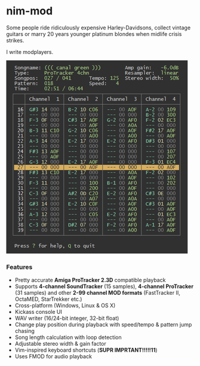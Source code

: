 # nim-mod

Some people ride ridiculously expensive Harley-Davidsons, collect vintage
guitars or marry 20 years younger platinum blondes when midlife crisis strikes.

I write modplayers.

![nim-mod running on Windows](nim-mod-1.png)

### Features

* Pretty accurate **Amiga ProTracker 2.3D** compatible playback
* Supports **4-channel SoundTracker** (15 samples), **4-channel ProTracker** (31
  samples) and other **2-99 channel MOD formats** (FastTracker II, OctaMED,
  StarTrekker etc.)
* Cross-platform (Windows, Linux & OS X)
* Kickass console UI
* WAV writer (16/24-bit integer, 32-bit float)
* Change play position during playback with speed/tempo & pattern jump chasing
* Song length calculation with loop detection
* Adjustable stereo width & gain factor
* Vim-inspired keyboard shortcuts (**SUPR IMPRTANT!!!!!11**)
* Uses FMOD for audio playback

